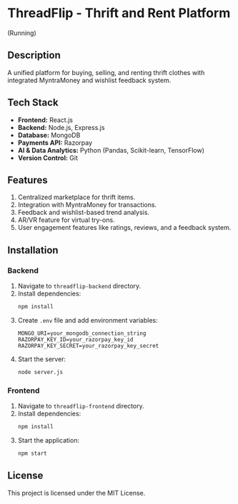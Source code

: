 # ThreadFlip - Thrift and Rent Platform
(Running)
## Description
A unified platform for buying, selling, and renting thrift clothes with integrated MyntraMoney and wishlist feedback system.

## Tech Stack
- **Frontend:** React.js
- **Backend:** Node.js, Express.js
- **Database:** MongoDB
- **Payments API:** Razorpay
- **AI & Data Analytics:** Python (Pandas, Scikit-learn, TensorFlow)
- **Version Control:** Git

## Features
1. Centralized marketplace for thrift items.
2. Integration with MyntraMoney for transactions.
3. Feedback and wishlist-based trend analysis.
4. AR/VR feature for virtual try-ons.
5. User engagement features like ratings, reviews, and a feedback system.

## Installation

### Backend
1. Navigate to `threadflip-backend` directory.
2. Install dependencies:
    ```bash
    npm install
    ```
3. Create `.env` file and add environment variables:
    ```env
    MONGO_URI=your_mongodb_connection_string
    RAZORPAY_KEY_ID=your_razorpay_key_id
    RAZORPAY_KEY_SECRET=your_razorpay_key_secret
    ```
4. Start the server:
    ```bash
    node server.js
    ```

### Frontend
1. Navigate to `threadflip-frontend` directory.
2. Install dependencies:
    ```bash
    npm install
    ```
3. Start the application:
    ```bash
    npm start
    ```

## License
This project is licensed under the MIT License.
